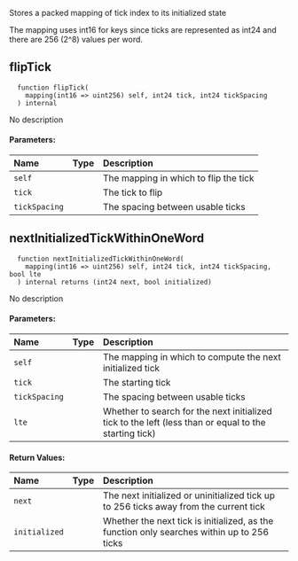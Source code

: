 Stores a packed mapping of tick index to its initialized state

The mapping uses int16 for keys since ticks are represented as int24 and there are 256 (2^8) values per word.

## flipTick
```solidity
  function flipTick(
    mapping(int16 => uint256) self, int24 tick, int24 tickSpacing
  ) internal
```
No description
#### Parameters:
| Name | Type | Description                                                          |
| :--- | :--- | :------------------------------------------------------------------- |
|`self` |  | The mapping in which to flip the tick
|`tick` |  | The tick to flip
|`tickSpacing` |  | The spacing between usable ticks

## nextInitializedTickWithinOneWord
```solidity
  function nextInitializedTickWithinOneWord(
    mapping(int16 => uint256) self, int24 tick, int24 tickSpacing, bool lte
  ) internal returns (int24 next, bool initialized)
```
No description
#### Parameters:
| Name | Type | Description                                                          |
| :--- | :--- | :------------------------------------------------------------------- |
|`self` |  | The mapping in which to compute the next initialized tick
|`tick` |  | The starting tick
|`tickSpacing` |  | The spacing between usable ticks
|`lte` |  | Whether to search for the next initialized tick to the left (less than or equal to the starting tick)

#### Return Values:
| Name                           | Type          | Description                                                                  |
| :----------------------------- | :------------ | :--------------------------------------------------------------------------- |
|`next`|  | The next initialized or uninitialized tick up to 256 ticks away from the current tick
|`initialized`|  | Whether the next tick is initialized, as the function only searches within up to 256 ticks
